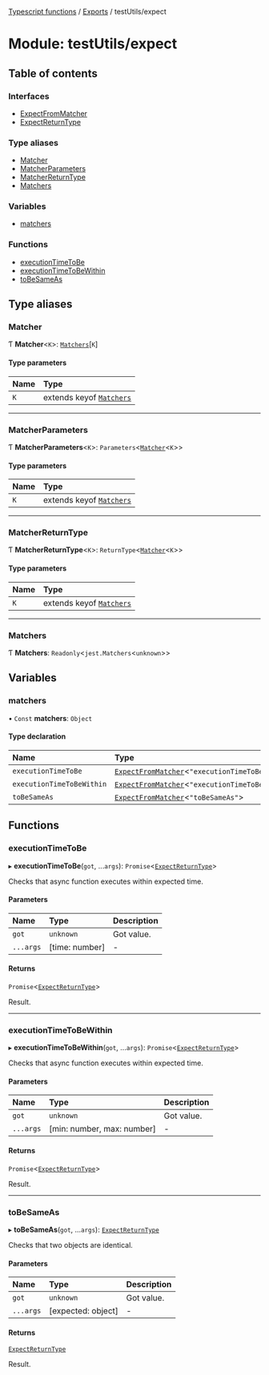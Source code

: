 [Typescript functions](../index.md) / [Exports](../modules.md) / testUtils/expect

# Module: testUtils/expect

## Table of contents

### Interfaces

- [ExpectFromMatcher](../interfaces/testUtils_expect.ExpectFromMatcher.md)
- [ExpectReturnType](../interfaces/testUtils_expect.ExpectReturnType.md)

### Type aliases

- [Matcher](testUtils_expect.md#matcher)
- [MatcherParameters](testUtils_expect.md#matcherparameters)
- [MatcherReturnType](testUtils_expect.md#matcherreturntype)
- [Matchers](testUtils_expect.md#matchers)

### Variables

- [matchers](testUtils_expect.md#matchers-1)

### Functions

- [executionTimeToBe](testUtils_expect.md#executiontimetobe-1)
- [executionTimeToBeWithin](testUtils_expect.md#executiontimetobewithin-1)
- [toBeSameAs](testUtils_expect.md#tobesameas-1)

## Type aliases

### Matcher

Ƭ **Matcher**<`K`\>: [`Matchers`](testUtils_expect.md#matchers)[`K`]

#### Type parameters

| Name | Type |
| :------ | :------ |
| `K` | extends keyof [`Matchers`](testUtils_expect.md#matchers) |

___

### MatcherParameters

Ƭ **MatcherParameters**<`K`\>: `Parameters`<[`Matcher`](testUtils_expect.md#matcher)<`K`\>\>

#### Type parameters

| Name | Type |
| :------ | :------ |
| `K` | extends keyof [`Matchers`](testUtils_expect.md#matchers) |

___

### MatcherReturnType

Ƭ **MatcherReturnType**<`K`\>: `ReturnType`<[`Matcher`](testUtils_expect.md#matcher)<`K`\>\>

#### Type parameters

| Name | Type |
| :------ | :------ |
| `K` | extends keyof [`Matchers`](testUtils_expect.md#matchers) |

___

### Matchers

Ƭ **Matchers**: `Readonly`<`jest.Matchers`<`unknown`\>\>

## Variables

### matchers

• `Const` **matchers**: `Object`

#### Type declaration

| Name | Type |
| :------ | :------ |
| `executionTimeToBe` | [`ExpectFromMatcher`](../interfaces/testUtils_expect.ExpectFromMatcher.md)<``"executionTimeToBe"``\> |
| `executionTimeToBeWithin` | [`ExpectFromMatcher`](../interfaces/testUtils_expect.ExpectFromMatcher.md)<``"executionTimeToBeWithin"``\> |
| `toBeSameAs` | [`ExpectFromMatcher`](../interfaces/testUtils_expect.ExpectFromMatcher.md)<``"toBeSameAs"``\> |

## Functions

### executionTimeToBe

▸ **executionTimeToBe**(`got`, ...`args`): `Promise`<[`ExpectReturnType`](../interfaces/testUtils_expect.ExpectReturnType.md)\>

Checks that async function executes within expected time.

#### Parameters

| Name | Type | Description |
| :------ | :------ | :------ |
| `got` | `unknown` | Got value. |
| `...args` | [time: number] | - |

#### Returns

`Promise`<[`ExpectReturnType`](../interfaces/testUtils_expect.ExpectReturnType.md)\>

Result.

___

### executionTimeToBeWithin

▸ **executionTimeToBeWithin**(`got`, ...`args`): `Promise`<[`ExpectReturnType`](../interfaces/testUtils_expect.ExpectReturnType.md)\>

Checks that async function executes within expected time.

#### Parameters

| Name | Type | Description |
| :------ | :------ | :------ |
| `got` | `unknown` | Got value. |
| `...args` | [min: number, max: number] | - |

#### Returns

`Promise`<[`ExpectReturnType`](../interfaces/testUtils_expect.ExpectReturnType.md)\>

Result.

___

### toBeSameAs

▸ **toBeSameAs**(`got`, ...`args`): [`ExpectReturnType`](../interfaces/testUtils_expect.ExpectReturnType.md)

Checks that two objects are identical.

#### Parameters

| Name | Type | Description |
| :------ | :------ | :------ |
| `got` | `unknown` | Got value. |
| `...args` | [expected: object] | - |

#### Returns

[`ExpectReturnType`](../interfaces/testUtils_expect.ExpectReturnType.md)

Result.
